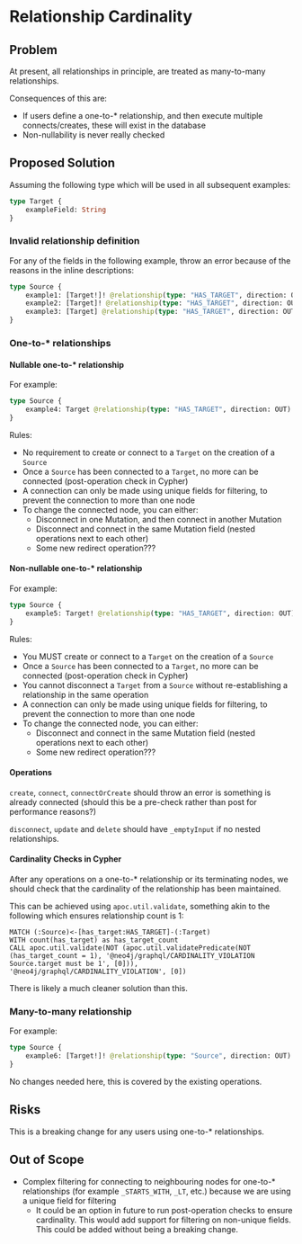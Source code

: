 # Relationship Cardinality

## Problem

At present, all relationships in principle, are treated as many-to-many relationships.

Consequences of this are:

-   If users define a one-to-\* relationship, and then execute multiple connects/creates, these will exist in the database
-   Non-nullability is never really checked

## Proposed Solution

Assuming the following type which will be used in all subsequent examples:

```graphql
type Target {
    exampleField: String
}
```

### Invalid relationship definition

For any of the fields in the following example, throw an error because of the reasons in the inline descriptions:

```graphql
type Source {
    example1: [Target!]! @relationship(type: "HAS_TARGET", direction: OUT) # If there are no relationships, then should always be empty array and not null
    example2: [Target]! @relationship(type: "HAS_TARGET", direction: OUT) # This suggests a relationship with no target node
    example3: [Target] @relationship(type: "HAS_TARGET", direction: OUT) # This is a combination of both of the above problems
}
```

### One-to-\* relationships

#### Nullable one-to-\* relationship

For example:

```graphql
type Source {
    example4: Target @relationship(type: "HAS_TARGET", direction: OUT)
}
```

Rules:

-   No requirement to create or connect to a `Target` on the creation of a `Source`
-   Once a `Source` has been connected to a `Target`, no more can be connected (post-operation check in Cypher)
-   A connection can only be made using unique fields for filtering, to prevent the connection to more than one node
-   To change the connected node, you can either:
    -   Disconnect in one Mutation, and then connect in another Mutation
    -   Disconnect and connect in the same Mutation field (nested operations next to each other)
    -   Some new redirect operation???

#### Non-nullable one-to-\* relationship

For example:

```graphql
type Source {
    example5: Target! @relationship(type: "HAS_TARGET", direction: OUT)
}
```

Rules:

-   You MUST create or connect to a `Target` on the creation of a `Source`
-   Once a `Source` has been connected to a `Target`, no more can be connected (post-operation check in Cypher)
-   You cannot disconnect a `Target` from a `Source` without re-establishing a relationship in the same operation
-   A connection can only be made using unique fields for filtering, to prevent the connection to more than one node
-   To change the connected node, you can either:
    -   Disconnect and connect in the same Mutation field (nested operations next to each other)
    -   Some new redirect operation???

#### Operations

`create`, `connect`, `connectOrCreate` should throw an error is something is already connected (should this be a pre-check rather than post for performance reasons?)

`disconnect`, `update` and `delete` should have `_emptyInput` if no nested relationships.

#### Cardinality Checks in Cypher

After any operations on a one-to-\* relationship or its terminating nodes, we should check that the cardinality of the relationship has been maintained.

This can be achieved using `apoc.util.validate`, something akin to the following which ensures relationship count is 1:

```cypher
MATCH (:Source)<-[has_target:HAS_TARGET]-(:Target)
WITH count(has_target) as has_target_count
CALL apoc.util.validate(NOT (apoc.util.validatePredicate(NOT (has_target_count = 1), '@neo4j/graphql/CARDINALITY_VIOLATION Source.target must be 1', [0])), '@neo4j/graphql/CARDINALITY_VIOLATION', [0])
```

There is likely a much cleaner solution than this.

### Many-to-many relationship

For example:

```graphql
type Source {
    example6: [Target!]! @relationship(type: "Source", direction: OUT)
}
```

No changes needed here, this is covered by the existing operations.

## Risks

This is a breaking change for any users using one-to-\* relationships.

## Out of Scope

-   Complex filtering for connecting to neighbouring nodes for one-to-\* relationships (for example `_STARTS_WITH`, `_LT`, etc.) because we are using a unique field for filtering
    -   It could be an option in future to run post-operation checks to ensure cardinality. This would add support for filtering on non-unique fields. This could be added without being a breaking change.
